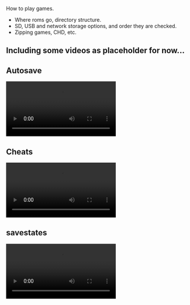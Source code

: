 How to play games.

* Where roms go, directory structure.
* SD, USB and network storage options, and order they are checked.
* Zipping games, CHD, etc.

## Including some videos as placeholder for now...

## Autosave
![type:video](videos/autosave.mp4)

## Cheats
![type:video](videos/cheats.mp4)

## savestates
![type:video](videos/savestates.mp4)
